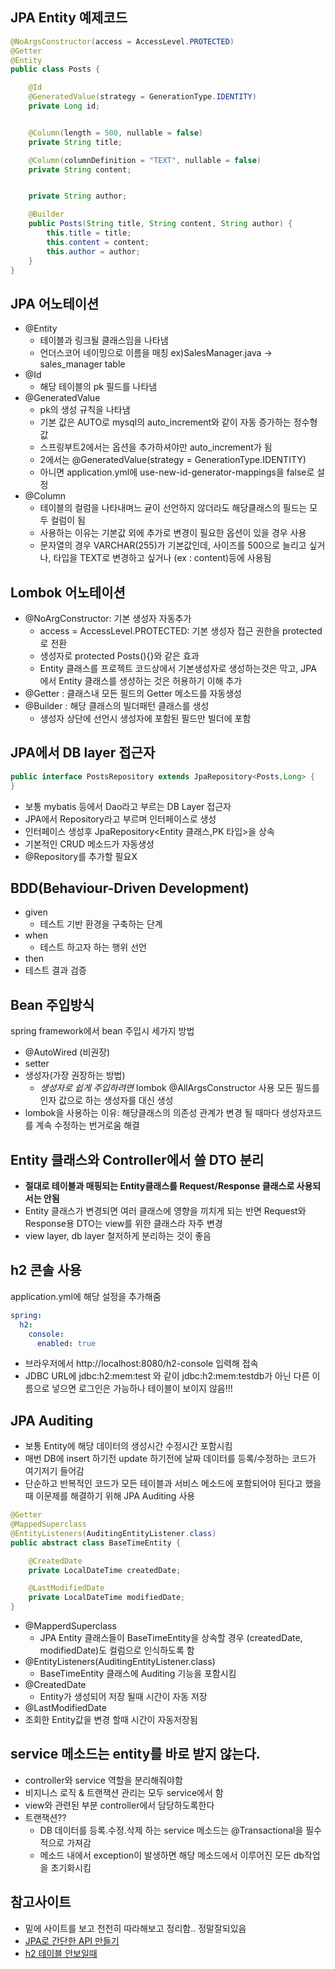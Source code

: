 ## JPA Entity 예제코드
~~~ java
@NoArgsConstructor(access = AccessLevel.PROTECTED)
@Getter
@Entity
public class Posts {

    @Id
    @GeneratedValue(strategy = GenerationType.IDENTITY)
    private Long id;


    @Column(length = 500, nullable = false)
    private String title;

    @Column(columnDefinition = "TEXT", nullable = false)
    private String content;


    private String author;

    @Builder
    public Posts(String title, String content, String author) {
        this.title = title;
        this.content = content;
        this.author = author;
    }
}
~~~

## JPA 어노테이션
- @Entity
  - 테이블과 링크될 클래스임을 나타냄
  - 언더스코어 네이밍으로 이름을 매칭 ex)SalesManager.java -> sales_manager table
- @Id
    - 해당 테이블의 pk 필드를 나타냄  
- @GeneratedValue
  - pk의 생성 규칙을 나타냄
  - 기본 값은 AUTO로 mysql의 auto_increment와 같이 자동 증가하는 정수형값
  - 스프링부트2에서는 옵션을 추가하셔야만 auto_increment가 됨
  - 2에서는  @GeneratedValue(strategy = GenerationType.IDENTITY)
  - 아니면 application.yml에 use-new-id-generator-mappings을 false로 설정
- @Column
  - 테이블의 컬럼을 나타내며느 귣이 선언하지 않더라도 해당클래스의 필드는 모두 컬럼이 됨
  - 사용하는 이유는 기본값 외에 추가로 변경이 필요한 옵션이 있을 경우 사용  
  - 문자열의 경우 VARCHAR(255)가 기본값인데, 사이즈를 500으로 늘리고 싶거나, 타입을 TEXT로 변경하고 싶거나 
   (ex : content)등에 사용됨

## Lombok 어노테이션
- @NoArgConstructor: 기본 생성자 자동추가
    - access = AccessLevel.PROTECTED: 기본 생성자 접근 권한을 protected로 전환
    - 생성자로 protected Posts(){}와 같은 효과
    - Entity 클래스를 프로젝트 코드상에서 기본생성자로 생성하는것은 막고, JPA 에서 Entity 클래스를 생성하는 것은 허용하기 이해 추가
- @Getter : 클래스내 모든 필드의 Getter 메소드를 자동생성
- @Builder : 해당 클래스의 빌더패턴 클래스를 생성
    - 생성자 상단에 선언시 생성자에 포함된 필드만 빌더에 포함 

## JPA에서 DB layer 접근자
~~~ java
public interface PostsRepository extends JpaRepository<Posts,Long> {
}
~~~    
- 보통 mybatis 등에서 Dao라고 부르는 DB Layer 접근자
- JPA에서 Repository라고 부르며 인터페이스로 생성
- 인터페이스 생성후  JpaRepository<Entity 클래스,PK 타입>을 상속
- 기본적인 CRUD 메소드가 자동생성
- @Repository를 추가할 필요X 

## BDD(Behaviour-Driven Development)
- given
  - 테스트 기반 환경을 구축하는 단계
- when
  - 테스트 하고자 하는 행위 선언
- then
 - 테스트 결과 검증
 
 ## Bean 주입방식
 spring framework에서 bean 주입시 세가지 방법
 - @AutoWired (비권장)
 - setter
 - 생성자(가장 권장하는 방법)
   - *생성자로 쉽게 주입하려면* lombok @AllArgsConstructor 사용
       모든 필드를 인자 값으로 하는 생성자를 대신 생성   
 - lombok을 사용하는 이유: 해당클래스의 의존성 관계가 변경 될 때마다 생성자코드를 계속 수정하는 번거로움 해결
 
 ## Entity 클래스와 Controller에서 쓸 DTO 분리
 -  **절대로 테이블과 매핑되는 Entity클래스를 Request/Response 클래스로 사용되서는 안됨**
 - Entity 클래스가 변경되면 여러 클래스에 영향을 끼치게 되는 반면 Request와 Response용 DTO는 view를 위한 클래스라 자주 변경 
 - view layer, db layer 철저하게 분리하는 것이 좋음
 
 ## h2 콘솔 사용
 application.yml에  해당 설정을 추가해줌
 ~~~ yml
 spring:
   h2:
     console:
       enabled: true
 ~~~
- 브라우저에서 http://localhost:8080/h2-console 입력해 접속
- JDBC URL에  jdbc:h2:mem:test 와 같이 jdbc:h2:mem:testdb가 아닌 다른 이름으로 넣으면 로그인은 가능하나 테이블이 보이지 않음!!!

## JPA Auditing
- 보통 Entity에 해당 데이터의 생성시간 수정시간 포함시킴
- 매번 DB에 insert 하기전 update 하기전에 날짜 데이터를 등록/수정하는 코드가 여기저기 들어감
- 단순하고 반복적인 코드가 모든 테이블과 서비스 메소드에 포함되어야 된다고 했을때 이문제를 해결하기 위해 JPA Auditing 사용
~~~ java
@Getter
@MappedSuperclass
@EntityListeners(AuditingEntityListener.class)
public abstract class BaseTimeEntity {

    @CreatedDate
    private LocalDateTime createdDate;

    @LastModifiedDate
    private LocalDateTime modifiedDate;
}
~~~
 - @MapperdSuperclass
   - JPA Entity 클래스들이 BaseTimeEntity을 상속할 경우 (createdDate, modifiedDate)도 컬럼으로 인식하도록 함
 - @EntityListeners(AuditingEntityListener.class)
   - BaseTimeEntity 클래스에 Auditing 기능을 포함시킴
 - @CreatedDate
   - Entity가 생성되어 저장 될때 시간이 자동 저장
 - @LastModifiedDate
  - 조회한 Entity값을 변경 할때 시간이 자동저장됨
  
## service 메소드는 entity를 바로 받지 않는다.
- controller와 service 역할을 분리해줘야함
- 비지니스 로직 & 트랜잭션 관리는 모두 service에서 함
- view와 관련된 부분 controller에서 담당하도록한다
- 트랜잭션??
  - DB 데이터를 등록.수정.삭제 하는 service 메소드는 @Transactional을 필수적으로 가져감
  - 메소드 내에서 exception이 발생하면 해당 메소드에서 이루어진 모든 db작업을 초기화시킴
  
 
## 참고사이트
  - 밑에 사이트를 보고 천천히 따라해보고 정리함.. 정말잘되있음
  - [JPA로 간단한 API 만들기](https://jojoldu.tistory.com/251?category=635883)
  - [h2 테이블 안보일때](https://www.popit.kr/spring-boot%EC%97%90%EC%84%9C-jpa%EC%99%80-spring-data-%ED%99%9C%EC%9A%A9/)
